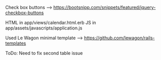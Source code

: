 Check box buttons --> https://bootsnipp.com/snippets/featured/jquery-checkbox-buttons

  HTML in app/views/calendar.html.erb
  JS in app/assets/javascripts/application.js

Used Le Wagon minimal template --> https://github.com/lewagon/rails-templates


ToDo: Need to fix second table issue
